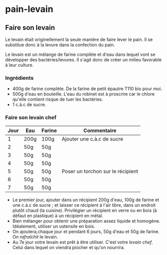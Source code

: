 # pain-levain

## Faire son levain

Le levain était originellement la seule manière de faire lever le pain. Il se substitue donc à la levure dans la confection du pain.

Le levain est un mélange de farine complète et d'eau dans lequel vont se développer des bactéries/levures. Il s'agit donc de créer un milieu favorable à leur culture.

### Ingrédients
* 400g de farine complète. De la farine de petit épautre T110 bio pour moi.
* 500g d'eau en bouteille. L'eau du robinet est à proscrire car le chlore qu'elle contient risque de tuer les bactéries.
* 1 c.à.c de sucre.

### Faire son levain chef

| Jour | Eau  | Farine | Commentaire |
| ---- | ---- | ------ | --- |
| 1    | 200g | 100g   | Ajouter une c.à.c de sucre |
| 2    | 50g  | 50g    | |
| 3    | 50g  | 50g    | |
| 4    | 50g  | 50g    | |
| 5    | 50g  | 50g    | Poser un torchon sur le récipient |
| 6    | 50g  | 50g    | |
| 7    | 50g  | 50g    | |

* Le premier jour, ajouter dans un récipient 200g d'eau, 100g de farine et une c.à.c de sucre ; et laisser ce récipient à l'air libre, dans un endroit plutôt chaud (la cuisine). Privilégier un récipient en verre ou en bois (à défaut en plastique) à un récipient en métal.
* Bien mélanger pour obtenir une préparation assez liquide et homogène. Idéalement, utiliser un ustensile en bois.
* On ajoutera,chaque jour et pendant 6 jours, 50g d'eau et 50g de farine. On *rafraîchit* le levain.
* Au 7e jour votre levain est prêt à être utiliser. C'est votre *levain chef*. Celui dans lequel on viendra piocher et qu'on nourrira.
